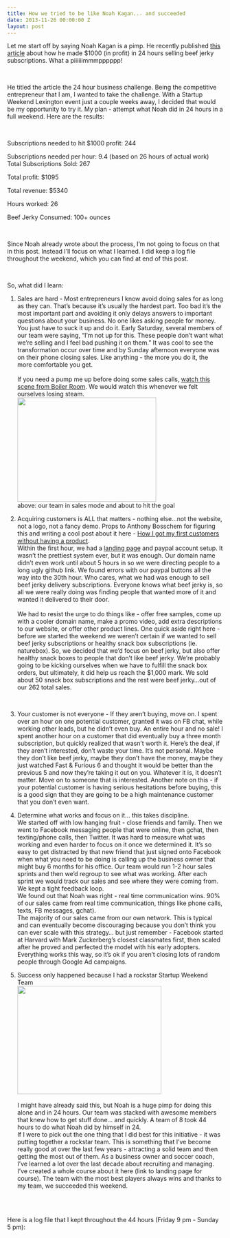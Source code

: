 ```yaml
---
title: How we tried to be like Noah Kagan... and succeeded
date: 2013-11-26 00:00:00 Z
layout: post
---
```

 
<p>Let me start off by saying Noah Kagan is a pimp. He recently published <a href="http://www.appsumo.com/sumo-jerky/" target="_blank">this article</a> about how he made $1000 (in profit) in 24 hours selling beef jerky subscriptions. What a piiiiiimmmpppppp!</p>
<p><strong><strong><br/></strong></strong></p>
<p>He titled the article the 24 hour business challenge. Being the competitive entrepreneur that I am, I wanted to take the challenge. With a Startup Weekend Lexington event just a couple weeks away, I decided that would be my opportunity to try it. My plan - attempt what Noah did in 24 hours in a full weekend. Here are the results:</p>
<p><strong><strong><br/></strong></strong></p>
<p>Subscriptions needed to hit $1000 profit: 244</p>
<p>Subscriptions needed per hour: 9.4 (based on 26 hours of actual work)<br/>Total Subscriptions Sold: 267</p>
<p>Total profit: $1095</p>
<p>Total revenue: $5340</p>
<p>Hours worked: 26</p>
<p>Beef Jerky Consumed: 100+ ounces</p>
<p><strong><strong><br/></strong></strong></p>
<p>Since Noah already wrote about the process, I’m not going to focus on that in this post. Instead I’ll focus on what I learned. I did keep a log file throughout the weekend, which you can find at end of this post.</p>
<p><strong><strong><br/></strong></strong></p>
<p>So, what did I learn:</p>
<ol><li>
<p>Sales are hard - Most entrepreneurs I know avoid doing sales for as long as they can.  That’s because it’s usually the hardest part. Too bad it’s the most important part and avoiding it only delays answers to important questions about your business. No one likes asking people for money. You just have to suck it up and do it. Early Saturday, several members of our team were saying, “I’m not up for this. These people don’t want what we’re selling and I feel bad pushing it on them.” It was cool to see the transformation occur over time and by Sunday afternoon everyone was on their phone closing sales. Like anything - the more you do it, the more comfortable you get.<br/><br/>If you need a pump me up before doing some sales calls, <a href="http://www.youtube.com/watch?v=izOIOvguncU" target="_blank">watch this scene from Boiler Room</a>.  We would watch this whenever we felt ourselves losing steam.<br/><img height="242px;" src="https://lh4.googleusercontent.com/_B-pPssmafEAmPzhLVdhfp0CPoQSkKAvzh7Y8Gc3IDoZcXuOhog8DOEZ9HvIEd0gvYAyPhgCqqqLIgHP3eHEAPfgqGYQworPtnQA5MKqvQXDN43Lif491gOJjg" width="323px;"/><br/>above: our team in sales mode and about to hit the goal<br/></p>
</li>
<li>
<p>Acquiring customers is ALL that matters - nothing else&hellip;not the website, not a logo, not a fancy demo. Props to Anthony Bosschem for figuring this and writing a cool post about it here - <a href="http://anthonybosschem.wordpress.com/2013/05/20/how-i-got-my-first-customers-without-having-a-product/" target="_blank">How I got my first customers without having a product</a>.<br/>Within the first hour, we had a <a href="http://awesomejerky.co" target="_blank">landing page</a> and paypal account setup.  It wasn’t the prettiest system ever, but it was enough. Our domain name didn’t even work until about 5 hours in so we were directing people to a long ugly github link.  We found errors with our paypal buttons all the way into the 30th hour. Who cares, what we had was enough to sell beef jerky delivery subscriptions. Everyone knows what beef jerky is, so all we were really doing was finding people that wanted more of it and wanted it delivered to their door.  <br/><br/>We had to resist the urge to do things like - offer free samples, come up with a cooler domain name, make a promo video, add extra descriptions to our website, or offer other product lines. One quick aside right here - before we started the weekend we weren’t certain if we wanted to sell beef jerky subscriptions or healthy snack box subscriptions (ie. naturebox). So, we decided that we’d focus on beef jerky, but also offer healthy snack boxes to people that don’t like beef jerky. We’re probably going to be kicking ourselves when we have to fulfill the snack box orders, but ultimately, it did help us reach the $1,000 mark.  We sold about 50 snack box subscriptions and the rest were beef jerky&hellip;out of our 262 total sales. </p>
</li>
</ol><p><br/></p>
<ol start="3"><li>
<p>Your customer is not everyone - If they aren’t buying, move on. I spent over an hour on one potential customer, granted it was on FB chat, while working other leads, but he didn’t even buy. An entire hour and no sale! I spent another hour on a customer that did eventually buy a three month subscription, but quickly realized that wasn’t worth it.  Here’s the deal, if they aren’t interested, don’t waste your time. It’s not personal. Maybe they don’t like beef jerky, maybe they don’t have the money, maybe they just watched Fast &amp; Furious 6 and thought it would be better than the previous 5 and now they’re taking it out on you. Whatever it is, it doesn’t matter. Move on to someone that is interested. Another note on this - if your potential customer is having serious hesitations before buying, this is a good sign that they are going to be a high maintenance customer that you don’t even want.  </p>
</li>
</ol>
<ol start="4"><li>
<p>Determine what works and focus on it… this takes discipline.  <br/>We started off with low hanging fruit - close friends and family. Then we went to Facebook messaging people that were online, then gchat, then texting/phone calls, then Twitter. It was hard to measure what was working and even harder to focus on it once we determined it. It’s so easy to get distracted by that new friend that just signed onto Facebook when what you need to be doing is calling up the business owner that might buy 6 months for his office. Our team would run 1-2 hour sales sprints and then we’d regroup to see what was working.  After each sprint we would track our sales and see where they were coming from.  We kept a tight feedback loop.  <br/>We found out that Noah was right - real time communication wins.  90% of our sales came from real time communication, things like phone calls, texts, FB messages, gchat).<br/>The majority of our sales came from our own network. This is typical and can eventually become discouraging because you don’t think you can ever scale with this strategy… but just remember - Facebook started at Harvard with Mark Zuckerberg’s closest classmates first, then scaled after he proved and perfected the model with his early adopters. Everything works this way, so it’s ok if you aren’t closing lots of random people through Google Ad campaigns.<br/></p>
</li>
<li>
<p>Success only happened because I had a rockstar Startup Weekend Team <br/><img height="251px;" src="https://lh3.googleusercontent.com/oAHPxLrEWXaZrvOMxacZDQeMwRYskQdZpc--LzzRBrcqk_Gj8xc4A1SaiVne6VeLByheLlVwhBaVI5-2gEq2TkN1lN08P6Y8vzvOoeOg91tSK0TfKyChNeSBEA" width="335px;"/><br/><br/>I might have already said this, but Noah is a huge pimp for doing this alone and in 24 hours. Our team was stacked with awesome members that knew how to get stuff done… and quickly. A team of 8 took 44 hours to do what Noah did by himself in 24.  <br/>If I were to pick out the one thing that I did best for this initiative - it was putting together a rockstar team. This is something that I’ve become really good at over the last few years - attracting a solid team and then getting the most out of them. As a business owner and soccer coach, I’ve learned a lot over the last decade about recruiting and managing. I’ve created a whole course about it here (link to landing page for course). The team with the most best players always wins and thanks to my team, we succeeded this weekend.<span class="Apple-tab-span"> </span></p>
</li>
</ol><p><strong><strong><br/><br/></strong></strong></p>
<p>Here is a log file that I kept throughout the 44 hours (Friday 9 pm - Sunday 5 pm):</p>
